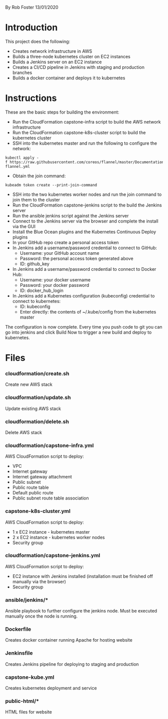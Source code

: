 By Rob Foster 13/01/2020

# Introduction

This project does the following:

- Creates network infrastructure in AWS
- Builds a three-node kubernetes cluster on EC2 instances
- Builds a Jenkins server on an EC2 instance
- Creates a CI/CD pipeline in Jenkins with staging and production branches
- Builds a docker container and deploys it to kubernetes

# Instructions
These are the basic steps for building the environment:

- Run the CloudFormation capstone-infra script to build the AWS network infrastructure
- Run the CloudFormation capstone-k8s-cluster script to build the kubernetes cluster
- SSH into the kubernetes master and run the following to configure the network:
```
kubectl apply -f https://raw.githubusercontent.com/coreos/flannel/master/Documentation/kube-flannel.yml
```
- Obtain the join command:
```
kubeadm token create --print-join-command
```
- SSH into the two kubernetes worker nodes and run the join command to join them to the cluster
- Run the CloudFormation capstone-jenkins script to the build the Jenkins server
- Run the ansible jenkins script against the Jenkins server
- Connect to the Jenkins server via the browser and complete the install via the GUI
- Install the Blue Ocean plugins and the Kubernetes Continuous Deploy plugins
- In your GitHub repo create a personal access token
- In Jenkins add a username/password credential to connect to GitHub:
  - Username: your GitHub account name  
  - Password: the personal access token generated above
  - ID: github_key
- In Jenkins add a username/password credential to connect to Docker Hub:
  - Username: your docker username
  - Password: your docker password
  - ID: docker_hub_login
- In Jenkins add a Kubernetes configuration (kubeconfig) credential to connect to kubernetes:
  - ID: kubeconfig
  - Enter directly: the contents of ~/.kube/config from the kubernetes master

The configuration is now complete. Every time you push code to git you can go into jenkins and click Build Now to trigger a new build and deploy to kubernetes.




# Files

### cloudformation/create.sh
Create new AWS stack

### cloudformation/update.sh
Update existing AWS stack

### cloudformation/delete.sh
Delete AWS stack

### cloudformation/capstone-infra.yml
AWS CloudFormation script to deploy:
- VPC
- Internet gateway
- Internet gateway attachment
- Public subnet
- Public route table
- Default public route
- Public subnet route table association

### capstone-k8s-cluster.yml
AWS CloudFormation script to deploy:
- 1 x EC2 instance - kubernetes master
- 2 x EC2 instance - kubernetes worker nodes
- Security group

### cloudformation/capstone-jenkins.yml
AWS CloudFormation script to deploy:
- EC2 instance with Jenkins installed (installation must be finished off manually via the browser)
- Security group

### ansible/jenkins/*
Ansible playbook to further configure the jenkins node. Must be executed manually once the node is running.

### Dockerfile
Creates docker container running Apache for hosting website

### Jenkinsfile
Creates Jenkins pipeline for deploying to staging and production

### capstone-kube.yml
Creates kubernetes deployment and service

### public-html/*
HTML files for website

